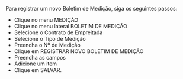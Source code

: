 Para registrar um novo Boletim de Medição, siga os seguintes passos:

* Clique no menu MEDIÇÃO
* Clique no menu lateral BOLETIM DE MEDIÇÃO
* Selecione o Contrato de Empreitada
* Selecione o Tipo de Medição
* Preencha o Nº de Medição
* Clique em REGISTRAR NOVO BOLETIM DE MEDIÇÃO
* Preencha as campos
* Adicione um item
* Clique em SALVAR.
